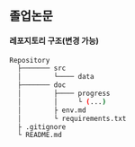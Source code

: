 ## 졸업논문

#### 레포지토리 구조(변경 가능)
```bash
Repository
  ├─────── src
  │        └──── data
  ├─────── doc
  │        ├──── progress
  │        │     └ (...)
  │        ├ env.md
  │        └ requirements.txt
  ├ .gitignore
  └ README.md
```